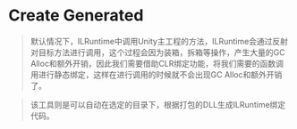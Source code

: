 # Create Generated

>默认情况下，ILRuntime中调用Unity主工程的方法，ILRuntime会通过反射对目标方法进行调用，这个过程会因为装箱，拆箱等操作，产生大量的GC Alloc和额外开销，因此我们需要借助CLR绑定功能，将我们需要的函数调用进行静态绑定，这样在进行调用的时候就不会出现GC Alloc和额外开销了。

>该工具则是可以自动在选定的目录下，根据打包的DLL生成ILRuntime绑定代码。